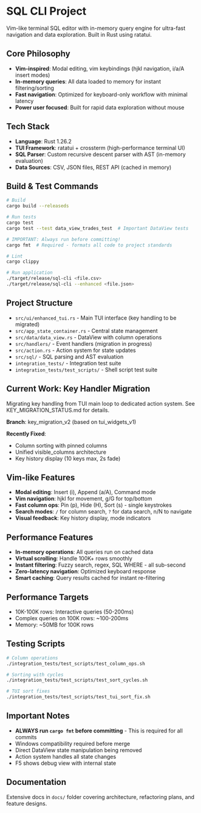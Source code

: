 # SQL CLI Project

Vim-like terminal SQL editor with in-memory query engine for ultra-fast navigation and data exploration. Built in Rust using ratatui.

## Core Philosophy
- **Vim-inspired**: Modal editing, vim keybindings (hjkl navigation, i/a/A insert modes)
- **In-memory queries**: All data loaded to memory for instant filtering/sorting
- **Fast navigation**: Optimized for keyboard-only workflow with minimal latency
- **Power user focused**: Built for rapid data exploration without mouse

## Tech Stack
- **Language**: Rust 1.26.2
- **TUI Framework**: ratatui + crossterm (high-performance terminal UI)
- **SQL Parser**: Custom recursive descent parser with AST (in-memory evaluation)
- **Data Sources**: CSV, JSON files, REST API (cached in memory)

## Build & Test Commands
```bash
# Build
cargo build --releaseds

# Run tests
cargo test
cargo test --test data_view_trades_test  # Important DataView tests

# IMPORTANT: Always run before committing!
cargo fmt  # Required - formats all code to project standards

# Lint
cargo clippy

# Run application
./target/release/sql-cli <file.csv>
./target/release/sql-cli --enhanced <file.json>
```

## Project Structure
- `src/ui/enhanced_tui.rs` - Main TUI interface (key handling to be migrated)
- `src/app_state_container.rs` - Central state management
- `src/data/data_view.rs` - DataView with column operations
- `src/handlers/` - Event handlers (migration in progress)
- `src/action.rs` - Action system for state updates
- `src/sql/` - SQL parsing and AST evaluation
- `integration_tests/` - Integration test suite
- `integration_tests/test_scripts/` - Shell script test suite

## Current Work: Key Handler Migration
Migrating key handling from TUI main loop to dedicated action system. See KEY_MIGRATION_STATUS.md for details.

**Branch**: key_migration_v2 (based on tui_widgets_v1)

**Recently Fixed**:
- Column sorting with pinned columns
- Unified visible_columns architecture
- Key history display (10 keys max, 2s fade)

## Vim-like Features
- **Modal editing**: Insert (i), Append (a/A), Command mode
- **Vim navigation**: hjkl for movement, g/G for top/bottom
- **Fast column ops**: Pin (p), Hide (H), Sort (s) - single keystrokes
- **Search modes**: `/` for column search, `?` for data search, n/N to navigate
- **Visual feedback**: Key history display, mode indicators

## Performance Features
- **In-memory operations**: All queries run on cached data
- **Virtual scrolling**: Handle 100K+ rows smoothly
- **Instant filtering**: Fuzzy search, regex, SQL WHERE - all sub-second
- **Zero-latency navigation**: Optimized keyboard response
- **Smart caching**: Query results cached for instant re-filtering

## Performance Targets
- 10K-100K rows: Interactive queries (50-200ms)
- Complex queries on 100K rows: ~100-200ms
- Memory: ~50MB for 100K rows

## Testing Scripts
```bash
# Column operations
./integration_tests/test_scripts/test_column_ops.sh

# Sorting with cycles
./integration_tests/test_scripts/test_sort_cycles.sh

# TUI sort fixes
./integration_tests/test_scripts/test_tui_sort_fix.sh
```

## Important Notes
- **ALWAYS run `cargo fmt` before committing** - This is required for all commits
- Windows compatibility required before merge
- Direct DataView state manipulation being removed
- Action system handles all state changes
- F5 shows debug view with internal state

## Documentation
Extensive docs in `docs/` folder covering architecture, refactoring plans, and feature designs.